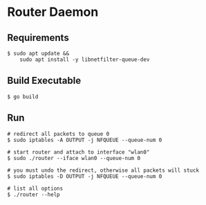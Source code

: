 # Router Daemon
## Requirements
```
$ sudo apt update &&
    sudo apt install -y libnetfilter-queue-dev
```

## Build Executable
```
$ go build
```

## Run
```
# redirect all packets to queue 0
$ sudo iptables -A OUTPUT -j NFQUEUE --queue-num 0

# start router and attach to interface "wlan0"
$ sudo ./router --iface wlan0 --queue-num 0

# you must undo the redirect, otherwise all packets will stuck
$ sudo iptables -D OUTPUT -j NFQUEUE --queue-num 0

# list all options
$ ./router --help
```